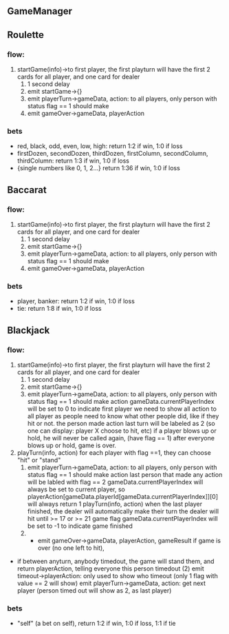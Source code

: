 ## GameManager

## Roulette
### flow: 
1. startGame(info)->to first player, the first playturn will have the first 2 cards for all player, and one card for dealer
    1. 1 second delay
    2. emit startGame->{}
    3. emit playerTurn->gameData, action: to all players, only person with status flag == 1 should make
    4. emit gameOver->gameData, playerAction

### bets
- red, black, odd, even, low, high: return 1:2 if win, 1:0 if loss
- firstDozen, secondDozen, thirdDozen, firstColumn, secondColumn, thirdColumn: return 1:3 if win, 1:0 if loss
- {single numbers like 0, 1, 2...} return 1:36 if win, 1:0 if loss

## Baccarat
### flow: 
1. startGame(info)->to first player, the first playturn will have the first 2 cards for all player, and one card for dealer
    1. 1 second delay
    2. emit startGame->{}
    3. emit playerTurn->gameData, action: to all players, only person with status flag == 1 should make
    4. emit gameOver->gameData, playerAction

### bets
- player, banker: return 1:2 if win, 1:0 if loss
- tie: return 1:8 if win, 1:0 if loss


## Blackjack
### flow:
1. startGame(info)->to first player, the first playturn will have the first 2 cards for all player, and one card for dealer
    1. 1 second delay
    2. emit startGame->{}
    3. emit playerTurn->gameData, action: to all players, only person with status flag == 1 should make action
        gameData.currentPlayerIndex will be set to 0 to indicate first player
        we need to show all action to all player as people need to know what other people did, like if they hit or not. 
        the person made action last turn will be labeled as 2 (so one can display: player X choose to hit, etc)
        if a player blows up or hold, he will never be called again, (have flag == 1)
        after everyone blows up or hold, game is over.
2. playTurn(info, action) for each player with flag ==1, they can choose "hit" or "stand"
    1. emit playerTurn->gameData, action: to all players, only person with status flag == 1 should make action
        last person that made any action will be labled with flag == 2
        gameData.currentPlayerIndex will always be set to current player, so playerAction[gameData.playerId[gameData.currentPlayerIndex]][0] will always return 1
        playTurn(info, action) when the last player finished, the dealer will automatically make their turn the dealer will hit until >= 17 or >= 21
    game flag gameData.currentPlayerIndex will be set to -1 to indicate game finished
    2. * emit gameOver->gameData, playerAction, gameResult if game is over (no one left to hit), 

* if between anyturn, anybody timedout, the game will stand them, and return playerAction, telling everyone this person timedout (2)
    emit timeout->playerAction: only used to show who timeout (only 1 flag with value == 2 will show)
    emit playerTurn->gameData, action: get next player (person timed out will show as 2, as last player)

### bets
- "self" (a bet on self), return 1:2 if win, 1:0 if loss, 1:1 if tie
